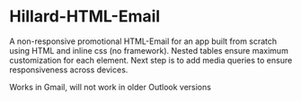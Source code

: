 # Hillard-HTML-Email 
A non-responsive promotional HTML-Email for an app built from scratch using HTML and inline css (no framework). 
Nested tables ensure maximum customization for each element. Next step is to add media queries to ensure responsiveness across devices. 

Works in Gmail, will not work in older Outlook versions 


